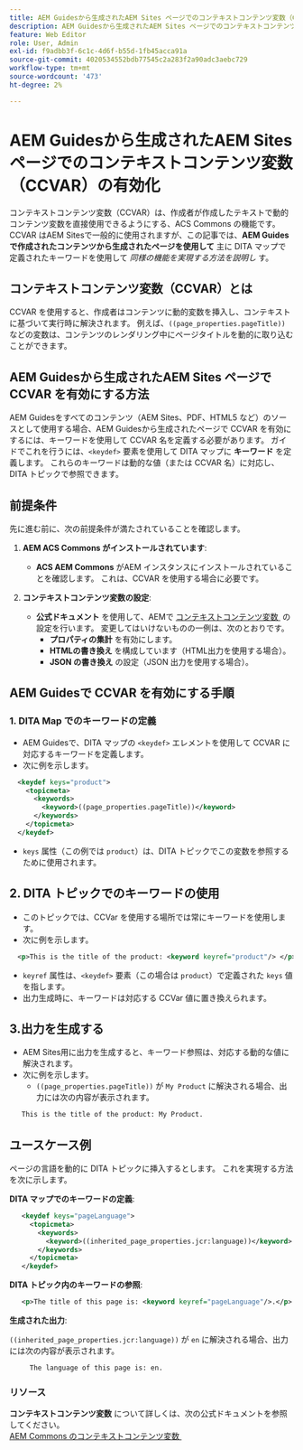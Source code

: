 ```yaml
---
title: AEM Guidesから生成されたAEM Sites ページでのコンテキストコンテンツ変数（CCVAR）の有効化
description: AEM Guidesから生成されたAEM Sites ページでのコンテキストコンテンツ変数（CCVAR）の操作
feature: Web Editor
role: User, Admin
exl-id: f9adbb3f-6c1c-4d6f-b55d-1fb45acca91a
source-git-commit: 4020534552bdb77545c2a283f2a90adc3aebc729
workflow-type: tm+mt
source-wordcount: '473'
ht-degree: 2%

---
```


# AEM Guidesから生成されたAEM Sites ページでのコンテキストコンテンツ変数（CCVAR）の有効化

コンテキストコンテンツ変数（CCVAR）は、作成者が作成したテキストで動的コンテンツ変数を直接使用できるようにする、ACS Commons の機能です。 CCVAR はAEM Sitesで一般的に使用されますが、この記事では、**AEM Guidesで作成されたコンテンツから生成されたページを使用して** 主に DITA マップで定義されたキーワードを使用して *同様の機能を実現する方法を説明し* す。


## コンテキストコンテンツ変数（CCVAR）とは

CCVAR を使用すると、作成者はコンテンツに動的変数を挿入し、コンテキストに基づいて実行時に解決されます。 例えば、`((page_properties.pageTitle))` などの変数は、コンテンツのレンダリング中にページタイトルを動的に取り込むことができます。


## AEM Guidesから生成されたAEM Sites ページで CCVAR を有効にする方法

AEM Guidesをすべてのコンテンツ（AEM Sites、PDF、HTML5 など）のソースとして使用する場合、AEM Guidesから生成されたページで CCVAR を有効にするには、キーワードを使用して CCVAR 名を定義する必要があります。 ガイドでこれを行うには、`<keydef>` 要素を使用して DITA マップに **キーワード** を定義します。 これらのキーワードは動的な値（または CCVAR 名）に対応し、DITA トピックで参照できます。


## 前提条件

先に進む前に、次の前提条件が満たされていることを確認します。

1. **AEM ACS Commons がインストールされています**:
   - **ACS AEM Commons** がAEM インスタンスにインストールされていることを確認します。 これは、CCVAR を使用する場合に必要です。

2. **コンテキストコンテンツ変数の設定**:
   - **公式ドキュメント** を使用して、AEMで [&#x200B; コンテキストコンテンツ変数 &#x200B;](https://adobe-consulting-services.github.io/acs-aem-commons/features/contextual-content-variables/index.html) の設定を行います。 変更してはいけないものの一例は、次のとおりです。
      - **プロパティの集計** を有効にします。
      - **HTMLの書き換え** を構成しています（HTML出力を使用する場合）。
      - **JSON の書き換え** の設定（JSON 出力を使用する場合）。



## AEM Guidesで CCVAR を有効にする手順

### 1. DITA Map でのキーワードの定義

- AEM Guidesで、DITA マップの `<keydef>` エレメントを使用して CCVAR に対応するキーワードを定義します。
- 次に例を示します。

```xml
  <keydef keys="product">
    <topicmeta>
      <keywords>
        <keyword>((page_properties.pageTitle))</keyword>
      </keywords>
    </topicmeta>
  </keydef>
```

- `keys` 属性（この例では `product`）は、DITA トピックでこの変数を参照するために使用されます。


## 2. DITA トピックでのキーワードの使用

- このトピックでは、CCVar を使用する場所では常にキーワードを使用します。
- 次に例を示します。

```xml
  <p>This is the title of the product: <keyword keyref="product"/> </p>
```

- `keyref` 属性は、`<keydef>` 要素（この場合は `product`）で定義された `keys` 値を指します。
- 出力生成時に、キーワードは対応する CCVar 値に置き換えられます。


## 3.出力を生成する

- AEM Sites用に出力を生成すると、キーワード参照は、対応する動的な値に解決されます。
- 次に例を示します。
   - `((page_properties.pageTitle))` が `My Product` に解決される場合、出力には次の内容が表示されます。

```xml
   This is the title of the product: My Product.
```


## ユースケース例

ページの言語を動的に DITA トピックに挿入するとします。 これを実現する方法を次に示します。

**DITA マップでのキーワードの定義**:

```xml
   <keydef keys="pageLanguage">
     <topicmeta>
       <keywords>
         <keyword>((inherited_page_properties.jcr:language))</keyword>
       </keywords>
     </topicmeta>
   </keydef>
```

**DITA トピック内のキーワードの参照**:

```xml
   <p>The title of this page is: <keyword keyref="pageLanguage"/>.</p>
```

**生成された出力**:

`((inherited_page_properties.jcr:language))` が `en` に解決される場合、出力には次の内容が表示されます。

```
     The language of this page is: en.
```


### リソース

**コンテキストコンテンツ変数** について詳しくは、次の公式ドキュメントを参照してください。\
[AEM Commons のコンテキストコンテンツ変数 &#x200B;](https://adobe-consulting-services.github.io/acs-aem-commons/features/contextual-content-variables/index.html)
